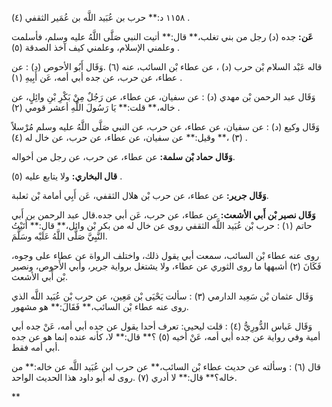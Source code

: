 ١١٥٨ د:** حرب بن عُبَيد اللَّه بن عُمَير الثقفي (٤) .

**عَن:** جده (د) رجل من بني تغلب،** قال:** أتيت النبي صَلَّى اللَّهُ عليه وسلم، فأسلمت وعلمني الإسلام، وعلمني كيف آخذ الصدقة (٥) .

قاله عَبْد السلام بْن حرب (د) ، عن عطاء بْن السائب، عنه (٦) .وَقَال أَبُو الأحوص (د) : عن عطاء، عن حرب، عن جده أبي أمه، عَن أَبِيهِ (١) .

وَقَال عبد الرحمن بْن مهدي (د) : عن سفيان، عن عطاء، عن رَجُلٌ مِنْ بَكْرِ بْنِ وائِلٍ، عن خاله،** قلت:** يَا رَسُولَ اللَّهِ أعشر قومي (٢) .

وَقَال وكيع (د) : عن سفيان، عن عطاء، عن حرب، عن النبي صَلَّى اللَّهُ عليه وسلم مُرْسلاً (٣) ،** وقيل:** عن سفيان، عن عطاء، عن حرب، عن خال له (٤) .

**وَقَال حماد بْن سلمة:** عن عطاء، عن حرب، عن رجل من أخواله.

**قال البخاري:** ولا يتابع عليه (٥) .

**وَقَال جرير:** عن عطاء، عن حرب بْن هلال الثقفي، عَن أَبِي أمامة بْن ثعلبة.

**وَقَال نصير بْن أَبي الأشعث:** عن عطاء، عن حرب، عَن أبي جده.قال عبد الرحمن بن أَبي حاتم (١) : حرب بْن عُبَيد اللَّه الثقفي روى عن خال له من بكر بْن وائل،** قال:** أَتَيْتُ النَّبِيَّ صَلَّى اللَّهُ عَلَيْه وسَلَّمَ.

روى عنه عطاء بْن السائب، سمعت أبي يقول ذلك، واختلف الرواة عن عطاء على وجوه، فَكَانَ (٢) أشبهها ما روى الثوري عن عطاء، ولا يشتغل برواية جرير، وأبي الأَحوص، ونصير بْن أَبي الأشعث.

وَقَال عثمان بْن سَعِيد الدارمي (٣) : سألت يَحْيَى بْن مَعِين، عن حرب بْن عُبَيد اللَّه الذي روى عنه عطاء بْن السائب،** فَقَالَ:** هو مشهور.

وَقَال عَباس الدُّورِيُّ (٤) : قلت ليحيى: تعرف أحدا يقول عن جده أبي أمه، عَنْ جده أبي أمية وفي رواية عن جده أبي أمه، عَنْ أخيه (٥) ؟** قال:** لا، كأنه عنده إنما هو عن جده أبي أمه فقط.

قال (٦) : وسألته عن حديث عطاء بْن السائب،** عن حرب ابن عُبَيد اللَّه عن خاله:** من خاله؟** قال:** لا أدري (٧) .روى له أبو داود هذا الحديث الواحد.

**